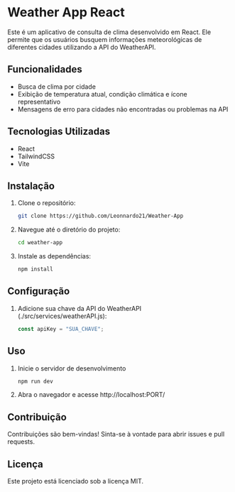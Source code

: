# Weather App React

Este é um aplicativo de consulta de clima desenvolvido em React. Ele permite que os usuários busquem informações meteorológicas de diferentes cidades utilizando a API do WeatherAPI.

## Funcionalidades

- Busca de clima por cidade
- Exibição de temperatura atual, condição climática e ícone representativo
- Mensagens de erro para cidades não encontradas ou problemas na API

## Tecnologias Utilizadas

- React
- TailwindCSS
- Vite

## Instalação

1. Clone o repositório:

   ```sh
   git clone https://github.com/Leonnardo21/Weather-App
   ```

2. Navegue até o diretório do projeto:

   ```sh
   cd weather-app
   ```

3. Instale as dependências:
   ```sh
   npm install
   ```

## Configuração

1. Adicione sua chave da API do WeatherAPI (./src/services/weatherAPI.js):

   ```js
   const apiKey = "SUA_CHAVE";
   ```

## Uso

1. Inicie o servidor de desenvolvimento

   ```sh
   npm run dev
   ```

2. Abra o navegador e acesse http://localhost:PORT/

## Contribuição

Contribuições são bem-vindas! Sinta-se à vontade para abrir issues e pull requests.

## Licença

Este projeto está licenciado sob a licença MIT.
